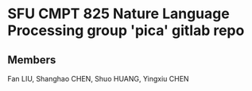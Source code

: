 # SFU CMPT 825 Nature Language Processing group 'pica' gitlab repo

## Members

Fan LIU, Shanghao CHEN, Shuo HUANG, Yingxiu CHEN